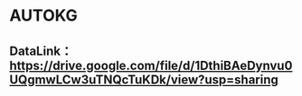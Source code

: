 # AUTOKG

## DataLink：https://drive.google.com/file/d/1DthiBAeDynvu0UQgmwLCw3uTNQcTuKDk/view?usp=sharing
